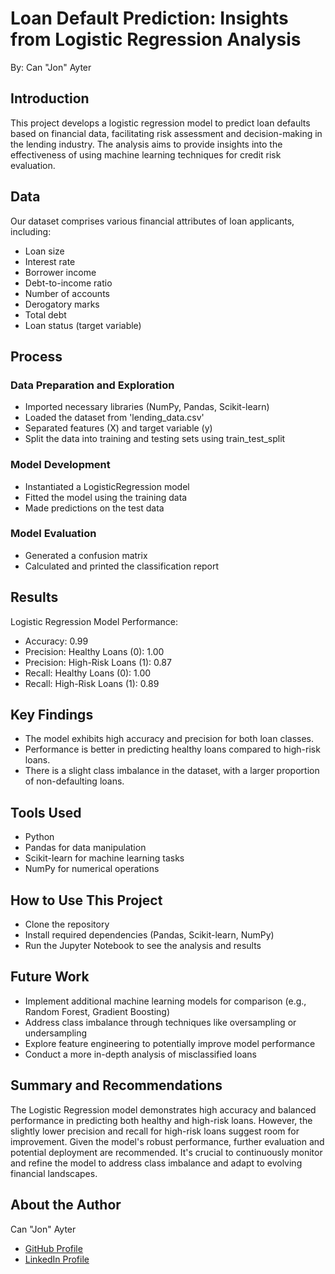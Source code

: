 # Loan Default Prediction: Insights from Logistic Regression Analysis
By: Can "Jon" Ayter

## Introduction
This project develops a logistic regression model to predict loan defaults based on financial data, facilitating risk assessment and decision-making in the lending industry. The analysis aims to provide insights into the effectiveness of using machine learning techniques for credit risk evaluation.

## Data
Our dataset comprises various financial attributes of loan applicants, including:
* Loan size
* Interest rate
* Borrower income
* Debt-to-income ratio
* Number of accounts
* Derogatory marks
* Total debt
* Loan status (target variable)

## Process
### Data Preparation and Exploration
* Imported necessary libraries (NumPy, Pandas, Scikit-learn)
* Loaded the dataset from 'lending_data.csv'
* Separated features (X) and target variable (y)
* Split the data into training and testing sets using train_test_split

### Model Development
* Instantiated a LogisticRegression model
* Fitted the model using the training data
* Made predictions on the test data

### Model Evaluation
* Generated a confusion matrix
* Calculated and printed the classification report

## Results
Logistic Regression Model Performance:

* Accuracy: 0.99
* Precision: Healthy Loans (0): 1.00
* Precision: High-Risk Loans (1): 0.87
* Recall: Healthy Loans (0): 1.00
* Recall: High-Risk Loans (1): 0.89

## Key Findings
* The model exhibits high accuracy and precision for both loan classes.
* Performance is better in predicting healthy loans compared to high-risk loans.
* There is a slight class imbalance in the dataset, with a larger proportion of non-defaulting loans.

## Tools Used
* Python
* Pandas for data manipulation
* Scikit-learn for machine learning tasks
* NumPy for numerical operations

## How to Use This Project
* Clone the repository
* Install required dependencies (Pandas, Scikit-learn, NumPy)
* Run the Jupyter Notebook to see the analysis and results

## Future Work
* Implement additional machine learning models for comparison (e.g., Random Forest, Gradient Boosting)
* Address class imbalance through techniques like oversampling or undersampling
* Explore feature engineering to potentially improve model performance
* Conduct a more in-depth analysis of misclassified loans

## Summary and Recommendations
The Logistic Regression model demonstrates high accuracy and balanced performance in predicting both healthy and high-risk loans. However, the slightly lower precision and recall for high-risk loans suggest room for improvement. Given the model's robust performance, further evaluation and potential deployment are recommended. It's crucial to continuously monitor and refine the model to address class imbalance and adapt to evolving financial landscapes.

## About the Author
Can "Jon" Ayter
* [GitHub Profile](https://github.com/canayter/)
* [LinkedIn Profile](https://www.linkedin.com/in/canayter/)

